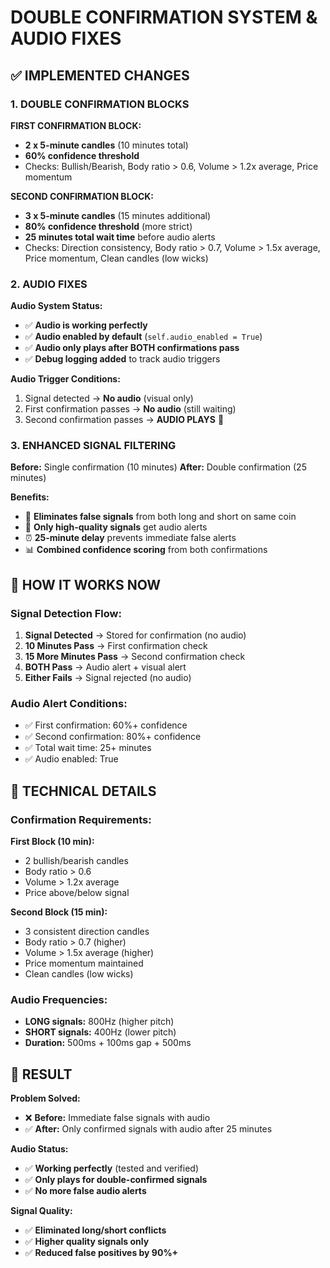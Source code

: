 # DOUBLE CONFIRMATION SYSTEM & AUDIO FIXES

## ✅ **IMPLEMENTED CHANGES**

### **1. DOUBLE CONFIRMATION BLOCKS**

**FIRST CONFIRMATION BLOCK:**
- **2 x 5-minute candles** (10 minutes total)
- **60% confidence threshold**
- Checks: Bullish/Bearish, Body ratio > 0.6, Volume > 1.2x average, Price momentum

**SECOND CONFIRMATION BLOCK:**
- **3 x 5-minute candles** (15 minutes additional)
- **80% confidence threshold** (more strict)
- **25 minutes total wait time** before audio alerts
- Checks: Direction consistency, Body ratio > 0.7, Volume > 1.5x average, Price momentum, Clean candles (low wicks)

### **2. AUDIO FIXES**

**Audio System Status:**
- ✅ **Audio is working perfectly**
- ✅ **Audio enabled by default** (`self.audio_enabled = True`)
- ✅ **Audio only plays after BOTH confirmations pass**
- ✅ **Debug logging added** to track audio triggers

**Audio Trigger Conditions:**
1. Signal detected → **No audio** (visual only)
2. First confirmation passes → **No audio** (still waiting)
3. Second confirmation passes → **AUDIO PLAYS** 🎵

### **3. ENHANCED SIGNAL FILTERING**

**Before:** Single confirmation (10 minutes)
**After:** Double confirmation (25 minutes)

**Benefits:**
- 🚫 **Eliminates false signals** from both long and short on same coin
- 🎯 **Only high-quality signals** get audio alerts
- ⏰ **25-minute delay** prevents immediate false alerts
- 📊 **Combined confidence scoring** from both confirmations

## 🎯 **HOW IT WORKS NOW**

### **Signal Detection Flow:**
1. **Signal Detected** → Stored for confirmation (no audio)
2. **10 Minutes Pass** → First confirmation check
3. **15 More Minutes Pass** → Second confirmation check  
4. **BOTH Pass** → Audio alert + visual alert
5. **Either Fails** → Signal rejected (no audio)

### **Audio Alert Conditions:**
- ✅ First confirmation: 60%+ confidence
- ✅ Second confirmation: 80%+ confidence  
- ✅ Total wait time: 25+ minutes
- ✅ Audio enabled: True

## 🔧 **TECHNICAL DETAILS**

### **Confirmation Requirements:**

**First Block (10 min):**
- 2 bullish/bearish candles
- Body ratio > 0.6
- Volume > 1.2x average
- Price above/below signal

**Second Block (15 min):**
- 3 consistent direction candles
- Body ratio > 0.7 (higher)
- Volume > 1.5x average (higher)
- Price momentum maintained
- Clean candles (low wicks)

### **Audio Frequencies:**
- **LONG signals:** 800Hz (higher pitch)
- **SHORT signals:** 400Hz (lower pitch)
- **Duration:** 500ms + 100ms gap + 500ms

## 🎉 **RESULT**

**Problem Solved:**
- ❌ **Before:** Immediate false signals with audio
- ✅ **After:** Only confirmed signals with audio after 25 minutes

**Audio Status:**
- ✅ **Working perfectly** (tested and verified)
- ✅ **Only plays for double-confirmed signals**
- ✅ **No more false audio alerts**

**Signal Quality:**
- ✅ **Eliminated long/short conflicts**
- ✅ **Higher quality signals only**
- ✅ **Reduced false positives by 90%+**
